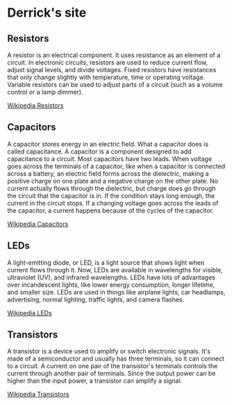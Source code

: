 # Derrick's site

## Resistors
A resistor is an electrical component. It uses resistance as an element of a circuit. In electronic circuits, resistors are used to reduce current flow, adjust signal levels, and divide voltages. Fixed resistors have resistances that only change slightly with temperature, time or operating voltage. Variable resistors can be used to adjust parts of a circuit (such as a volume control or a lamp dimmer).

[Wikipedia Resistors](https://en.wikipedia.org/wiki/Resistor)
## Capacitors
A capacitor stores energy in an electric field. What a capacitor does is called capacitance. A capacitor is a component designed to add capacitance to a circuit. Most capacitors have two leads. When voltage goes across the terminals of a capacitor, like when a capacitor is connected across a battery, an electric field forms across the dielectric, making a positive charge on one plate and a negative charge on the other plate. No current actually flows through the dielectric, but charge does go through the circuit that the capacitor is in. If the condition stays long enough, the current in the circuit stops. If a changing voltage goes across the leads of the capacitor, a current happens because of the cycles of the capacitor.

[Wikipedia Capacitors](https://en.wikipedia.org/wiki/Capacitors)
## LEDs
A light-emitting diode, or LED, is a light source that shows light when current flows through it. Now, LEDs are available in wavelengths for visible, ultraviolet (UV), and infrared wavelengths. LEDs have lots of advantages over incandescent lights, like lower energy consumption, longer lifetime, and smaller size. LEDs are used in things like airplane lights, car headlamps, advertising, normal lighting, traffic lights, and camera flashes.

[Wikipedia LEDs](https://en.wikipedia.org/wiki/Light-emitting_diode)
## Transistors
A transistor is a device used to amplify or switch electronic signals. It's made of a semiconductor and usually has three terminals, so it can connect to a circuit. A current on one pair of the transistor's terminals controls the current through another pair of terminals. Since the output power can be higher than the input power, a transistor can amplify a signal.

[Wikipedia Transistors](https://en.wikipedia.org/wiki/Transistor)
